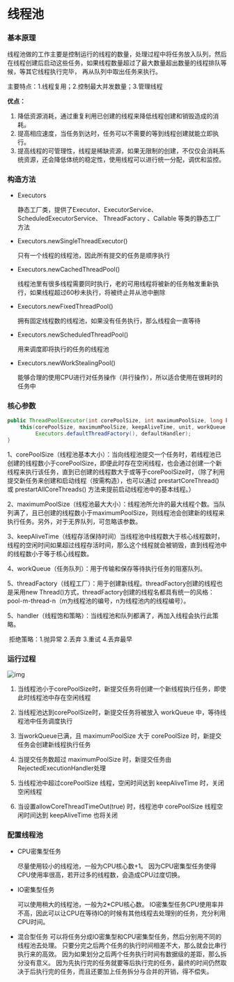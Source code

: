 # 线程池

### 基本原理

线程池做的工作主要是控制运行的线程的数量，处理过程中将任务放入队列，然后在线程创建后启动这些任务，如果线程数量超过了最大数量超出数量的线程排队等候，等其它线程执行完毕， 再从队列中取出任务来执行。

主要特点：1.线程复用；2.控制最大并发数量；3.管理线程

**优点：**

1. 降低资源消耗，通过重复利用已创建的线程来降低线程创建和销毁造成的消耗。
2. 提高相应速度，当任务到达时，任务可以不需要的等到线程创建就能立即执行。
3. 提高线程的可管理性，线程是稀缺资源，如果无限制的创建，不仅仅会消耗系统资源，还会降低体统的稳定性，使用线程可以进行统一分配，调优和监控。

### 构造方法

- Executors

  静态工厂类，提供了Executor、ExecutorService、ScheduledExecutorService、 ThreadFactory 、Callable 等类的静态工厂方法

- Executors.newSingleThreadExecutor()

  只有一个线程的线程池，因此所有提交的任务是顺序执行

- Executors.newCachedThreadPool()

  线程池里有很多线程需要同时执行，老的可用线程将被新的任务触发重新执行，如果线程超过60秒未执行，将被终止并从池中删除

- Executors.newFixedThreadPool()

  拥有固定线程数的线程池，如果没有任务执行，那么线程会一直等待

- Executors.newScheduledThreadPool()

  用来调度即将执行的任务的线程池

- Executors.newWorkStealingPool()

  能够合理的使用CPU进行对任务操作（并行操作），所以适合使用在很耗时的任务中

### 核心参数

```java
public ThreadPoolExecutor(int corePoolSize, int maximumPoolSize, long keepAliveTime, TimeUnit unit, BlockingQueue<Runnable> workQueue) {
    this(corePoolSize, maximumPoolSize, keepAliveTime, unit, workQueue,
         Executors.defaultThreadFactory(), defaultHandler);
}
```

1、corePoolSize（线程池基本大小）：当向线程池提交一个任务时，若线程池已创建的线程数小于corePoolSize，即便此时存在空闲线程，也会通过创建一个新线程来执行该任务，直到已创建的线程数大于或等于corePoolSize时，（除了利用提交新任务来创建和启动线程（按需构造），也可以通过 prestartCoreThread() 或 prestartAllCoreThreads() 方法来提前启动线程池中的基本线程。）

2、maximumPoolSize（线程池最大大小）：线程池所允许的最大线程个数。当队列满了，且已创建的线程数小于maximumPoolSize，则线程池会创建新的线程来执行任务。另外，对于无界队列，可忽略该参数。

3、keepAliveTime（线程存活保持时间）当线程池中线程数大于核心线程数时，线程的空闲时间如果超过线程存活时间，那么这个线程就会被销毁，直到线程池中的线程数小于等于核心线程数。

4、workQueue（任务队列）：用于传输和保存等待执行任务的阻塞队列。

5、threadFactory（线程工厂）：用于创建新线程。threadFactory创建的线程也是采用new Thread()方式，threadFactory创建的线程名都具有统一的风格：pool-m-thread-n（m为线程池的编号，n为线程池内的线程编号）。

5、handler（线程饱和策略）：当线程池和队列都满了，再加入线程会执行此策略。

​    拒绝策略：1.抛异常 2.丢弃 3.重试 4.丢弃最早

### 运行过程

![img](https://gitee.com/adambang/pic/raw/master/20201109163828.webp)

1. 当线程池小于corePoolSize时，新提交任务将创建一个新线程执行任务，即使此时线程池中存在空闲线程

2. 当线程池达到corePoolSize时，新提交任务将被放入 workQueue 中，等待线程池中任务调度执行

3. 当workQueue已满，且 maximumPoolSize 大于 corePoolSize 时，新提交任务会创建新线程执行任务

4. 当提交任务数超过 maximumPoolSize 时，新提交任务由 RejectedExecutionHandler处理

5. 当线程池中超过corePoolSize 线程，空闲时间达到 keepAliveTime 时，关闭空闲线程 

6. 当设置allowCoreThreadTimeOut(true) 时，线程池中 corePoolSize 线程空闲时间达到 keepAliveTime 也将关闭

### 配置线程池

- CPU密集型任务

  尽量使用较小的线程池，一般为CPU核心数+1。 因为CPU密集型任务使得CPU使用率很高，若开过多的线程数，会造成CPU过度切换。

- IO密集型任务

  可以使用稍大的线程池，一般为2*CPU核心数。 IO密集型任务CPU使用率并不高，因此可以让CPU在等待IO的时候有其他线程去处理别的任务，充分利用CPU时间。

- 混合型任务
   可以将任务分成IO密集型和CPU密集型任务，然后分别用不同的线程池去处理。 只要分完之后两个任务的执行时间相差不大，那么就会比串行执行来的高效。
   因为如果划分之后两个任务执行时间有数据级的差距，那么拆分没有意义。
   因为先执行完的任务就要等后执行完的任务，最终的时间仍然取决于后执行完的任务，而且还要加上任务拆分与合并的开销，得不偿失。

  



